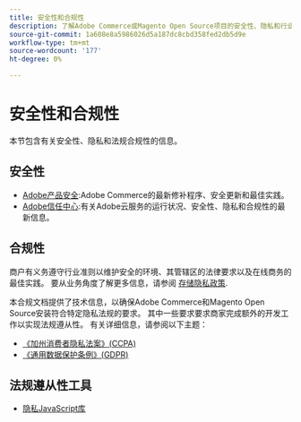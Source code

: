```yaml
---
title: 安全性和合规性
description: 了解Adobe Commerce或Magento Open Source项目的安全性、隐私和行业合规性资源。
source-git-commit: 1a608e8a5986026d5a187dc8cbd358fed2db5d9e
workflow-type: tm+mt
source-wordcount: '177'
ht-degree: 0%

---
```



# 安全性和合规性

本节包含有关安全性、隐私和法规合规性的信息。

## 安全性

- [Adobe产品安全](https://helpx.adobe.com/security.html):Adobe Commerce的最新修补程序、安全更新和最佳实践。
- [Adobe信任中心](https://www.adobe.com/trust.html):有关Adobe云服务的运行状况、安全性、隐私和合规性的最新信息。

## 合规性

商户有义务遵守行业准则以维护安全的环境、其管辖区的法律要求以及在线商务的最佳实践。 要从业务角度了解更多信息，请参阅 [存储隐私政策](https://experienceleague.adobe.com/docs/commerce-admin/start/compliance/privacy/privacy-policy.html).

本合规文档提供了技术信息，以确保Adobe Commerce和Magento Open Source安装符合特定隐私法规的要求。 其中一些要求要求商家完成额外的开发工作以实现法规遵从性。 有关详细信息，请参阅以下主题：

- [《加州消费者隐私法案》(CCPA)](privacy/ccpa.md)
- [《通用数据保护条例》(GDPR)](privacy/gdpr.md)

## 法规遵从性工具

- [隐私JavaScript库](privacy/javascript-library.md)
